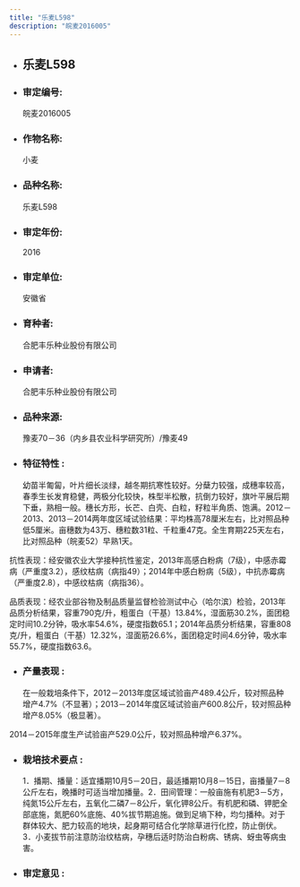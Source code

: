 ```yaml
---
title: "乐麦L598"
description: "皖麦2016005"
---
```

* ## 乐麦L598
* ###  审定编号:  
   皖麦2016005

*  ### 作物名称:  
   小麦

*   ###  品种名称: 
    乐麦L598

*   ### 审定年份: 
    2016

*   ### 审定单位:  
    安徽省

*   ### 育种者:  
    合肥丰乐种业股份有限公司

*   ### 申请者:  
    合肥丰乐种业股份有限公司

*   ### 品种来源:  
    豫麦70－36（内乡县农业科学研究所）/豫麦49


*   ### 特征特性 : 
    幼苗半匍匐，叶片细长淡绿，越冬期抗寒性较好。分蘖力较强，成穗率较高，春季生长发育稳健，两极分化较快，株型半松散，抗倒力较好，旗叶平展后期下垂，熟相一般。穗长方形，长芒、白壳、白粒，籽粒半角质、饱满。2012－2013、2013－2014两年度区域试验结果：平均株高78厘米左右，比对照品种低5厘米。亩穗数为43万、穗粒数31粒、千粒重47克。全生育期225天左右，比对照品种（皖麦52）早熟1天。
抗性表现：经安徽农业大学接种抗性鉴定，2013年高感白粉病（7级），中感赤霉病（严重度3.2），感纹枯病（病指49）；2014年中感白粉病（5级），中抗赤霉病（严重度2.8），中感纹枯病（病指36）。
品质表现：经农业部谷物及制品质量监督检验测试中心（哈尔滨）检验，2013年品质分析结果，容重790克/升，粗蛋白（干基）13.84%，湿面筋30.2%，面团稳定时间10.2分钟，吸水率54.6%，硬度指数65.1；2014年品质分析结果，容重808克/升，粗蛋白（干基）12.32%，湿面筋26.6%，面团稳定时间4.6分钟，吸水率55.7%，硬度指数63.6。


*   ### 产量表现 : 
    在一般栽培条件下，2012－2013年度区域试验亩产489.4公斤，较对照品种增产4.7%（不显著）；2013－2014年度区域试验亩产600.8公斤，较对照品种增产8.05%（极显著）。
2014－2015年度生产试验亩产529.0公斤，较对照品种增产6.37%。


*   ### 栽培技术要点 : 
    1．播期、播量：适宜播期10月5－20日，最适播期10月8－15日，亩播量7－8公斤左右，晚播时可适当增加播量。2．田间管理：一般亩施有机肥3－5方，纯氮15公斤左右，五氧化二磷7－8公斤，氧化钾8公斤。有机肥和磷、钾肥全部底施，氮肥60%底施、40%拔节期追施。做到足墒下种，均匀播种。对于群体较大、肥力较高的地块，起身期可结合化学除草进行化控，防止倒伏。3．小麦拔节前注意防治纹枯病，孕穗后适时防治白粉病、锈病、蚜虫等病虫害。


*   ### 审定意见 : 
    
